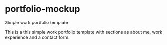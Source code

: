 # portfolio-mockup
 Simple work portfolio template

This is a this simple work portfolio template with sections as about me, work experience and a contact form.
